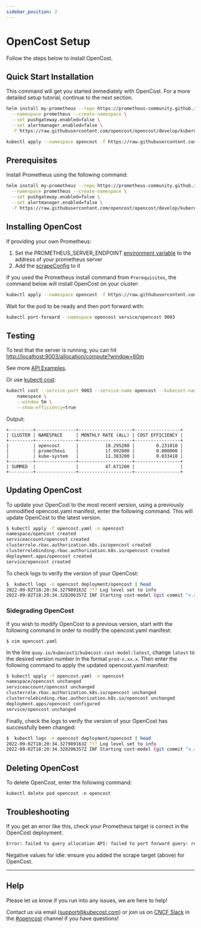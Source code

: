 ```yaml
---
sidebar_position: 2
---
```

# OpenCost Setup

Follow the steps below to install OpenCost.


## Quick Start Installation

This command will get you started immediately with OpenCost. For a more detailed setup tutorial, continue to the next section.

```sh
helm install my-prometheus --repo https://prometheus-community.github.io/helm-charts prometheus \
  --namespace prometheus --create-namespace \
  --set pushgateway.enabled=false \
  --set alertmanager.enabled=false \
  -f https://raw.githubusercontent.com/opencost/opencost/develop/kubernetes/prometheus/extraScrapeConfigs.yaml

kubectl apply --namespace opencost -f https://raw.githubusercontent.com/opencost/opencost/develop/kubernetes/opencost.yaml
```

## Prerequisites

Install Prometheus using the following command:

```sh
helm install my-prometheus --repo https://prometheus-community.github.io/helm-charts prometheus \
  --namespace prometheus --create-namespace \
  --set pushgateway.enabled=false \
  --set alertmanager.enabled=false \
  -f https://raw.githubusercontent.com/opencost/opencost/develop/kubernetes/prometheus/extraScrapeConfigs.yaml
```

## Installing OpenCost

If providing your own Prometheus:
 1. Set the PROMETHEUS_SERVER_ENDPOINT [environment variable](https://github.com/opencost/opencost/blob/develop/kubernetes/opencost.yaml#L154) to the address of your prometheus server
 2. Add the [scrapeConfig](https://raw.githubusercontent.com/opencost/opencost/develop/kubernetes/prometheus/extraScrapeConfigs.yaml) to it

If you used the Prometheus install command from `Prerequisites`, the command below will install OpenCost on your cluster:

```sh
kubectl apply --namespace opencost -f https://raw.githubusercontent.com/opencost/opencost/develop/kubernetes/opencost.yaml
```

Wait for the pod to be ready and then port forward with:

```sh
kubectl port-forward --namespace opencost service/opencost 9003
```

## Testing

To test that the server is running, you can hit [http://localhost:9003/allocation/compute?window=60m](http://localhost:9003/allocation/compute?window=60m)

See more [API Examples](./api.md).

Or use [kubectl cost](./kubectl-cost.md):

```sh
kubectl cost --service-port 9003 --service-name opencost --kubecost-namespace opencost --allocation-path /allocation/compute  \
    namespace \
    --window 5m \
    --show-efficiency=true
```

Output:

```
+---------+---------------+--------------------+-----------------+
| CLUSTER | NAMESPACE     | MONTHLY RATE (ALL) | COST EFFICIENCY |
+---------+---------------+--------------------+-----------------+
|         | opencost      |          18.295200 |        0.231010 |
|         | prometheus    |          17.992800 |        0.000000 |
|         | kube-system   |          11.383200 |        0.033410 |
+---------+---------------+--------------------+-----------------+
| SUMMED  |               |          47.671200 |                 |
+---------+---------------+--------------------+-----------------+
```

## Updating OpenCost
To update your OpenCost to the most recent version, using a previously unmodified opencost.yaml manifest, enter the following command. This will update OpenCost to the latest version.

```sh
$ kubectl apply -f opencost.yaml -n opencost
namespace/opencost created
serviceaccount/opencost created
clusterrole.rbac.authorization.k8s.io/opencost created
clusterrolebinding.rbac.authorization.k8s.io/opencost created
deployment.apps/opencost created
service/opencost created
```

To check logs to verify the version of your OpenCost:

```sh
$  kubectl logs -n opencost deployment/opencost | head
2022-09-02T18:20:34.327989163Z ??? Log level set to info
2022-09-02T18:20:34.328206357Z INF Starting cost-model (git commit "x.xx.x")
```

### Sidegrading OpenCost
If you wish to modify OpenCost to a previous version, start with the following command in order to modify the opencost.yaml manifest:

`$ vim opencost.yaml`

In the line `quay.io/kubecost1/kubecost-cost-model:latest`, change `latest` to the desired version number in the format `prod-x.xx.x`. Then enter the following command to apply the updated opencost.yaml manifest:

```sh
$ kubectl apply -f opencost.yaml -n opencost         
namespace/opencost unchanged
serviceaccount/opencost unchanged
clusterrole.rbac.authorization.k8s.io/opencost unchanged
clusterrolebinding.rbac.authorization.k8s.io/opencost unchanged
deployment.apps/opencost configured
service/opencost unchanged
```

Finally, check the logs to verify the version of your OpenCost has successfully been changed:

```sh
$  kubectl logs -n opencost deployment/opencost | head
2022-09-02T18:20:34.327989163Z ??? Log level set to info
2022-09-02T18:20:34.328206357Z INF Starting cost-model (git commit "x.xx.x")
```

## Deleting OpenCost
To delete OpenCost, enter the following command:

`kubectl delete pod opencost -n opencost`

## Troubleshooting

If you get an error like this, check your Prometheus target is correct in the OpenCost deployment.

```bash
Error: failed to query allocation API: failed to port forward query: received non-200 status code 500 and data: {"code":500,"status":"","data":null,"message":"Error: error computing allocation for ...
```

Negative values for idle: ensure you added the scrape target (above) for OpenCost.

---

## Help

Please let us know if you run into any issues, we are here to help!

Contact us via email (<support@kubecost.com>) or join us on [CNCF Slack](https://slack.cncf.io/) in the [#opencost](https://cloud-native.slack.com/archives/C03D56FPD4G) channel if you have questions!
